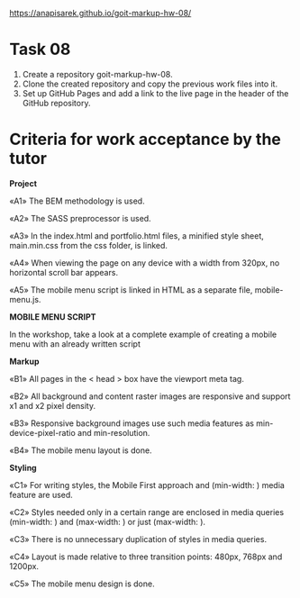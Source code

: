 https://anapisarek.github.io/goit-markup-hw-08/

# Task 08

1. Create a repository goit-markup-hw-08.
2. Clone the created repository and copy the previous work files into it.
3. Set up GitHub Pages and add a link to the live page in the header of the GitHub repository.

# Criteria for work acceptance by the tutor

<b>Project</b>

«A1» The BEM methodology is used.

«A2» The SASS preprocessor is used.

«A3» In the index.html and portfolio.html files, a minified style sheet, main.min.css from the css folder, is linked.

«A4» When viewing the page on any device with a width from 320px, no horizontal scroll bar appears.

«A5» The mobile menu script is linked in HTML as a separate file, mobile-menu.js.

<b>MOBILE MENU SCRIPT</b>

In the workshop, take a look at a complete example of creating a mobile menu with an already written script

<b>Markup</b>

«B1» All pages in the < head > box have the viewport meta tag.

«B2» All background and content raster images are responsive and support x1 and x2 pixel density.

«B3» Responsive background images use such media features as min-device-pixel-ratio and min-resolution.

«B4» The mobile menu layout is done.

<b>Styling</b>

«C1» For writing styles, the Mobile First approach and (min-width: ) media feature are used.

«C2» Styles needed only in a certain range are enclosed in media queries (min-width: ) and (max-width: ) or just (max-width: ).

«C3» There is no unnecessary duplication of styles in media queries.

«C4» Layout is made relative to three transition points: 480px, 768px and 1200px.

«C5» The mobile menu design is done.